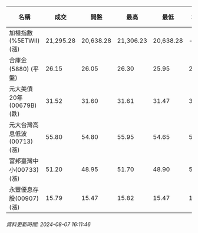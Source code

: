| 名稱 | 成交 | 開盤 | 最高 | 最低 | 均價 | 成交金額(億) | 昨收 | 漲跌幅 | 漲跌 | 總量 | 昨量 | 振幅 |
| -------- | -------- | -------- | -------- |-------- | -------- | -------- |-------- |-------- |-------- | -------- | -------- |-------- |
|加權指數(%5ETWII) (漲)|21,295.28|20,638.28|21,306.23|20,638.28|-|4,433.24|20,501.02|3.87%|794.26|9,334,844|0|3.26%|
|合庫金(5880) (平盤)|26.15|26.05|26.30|25.95|26.14|2.67|26.15|0.00%|0.00|10,234|20,328|1.34%|
|元大美債20年(00679B) (跌)|31.52|31.60|31.61|31.47|31.52|49.61|31.92|1.25%|0.40|157,382|273,041|0.44%|
|元大台灣高息低波(00713) (漲)|55.80|54.80|55.95|54.65|55.62|9.00|54.70|2.01%|1.10|16,188|21,812|2.38%|
|富邦臺灣中小(00733) (漲)|51.20|48.95|51.70|48.90|51.00|1.77|48.50|5.57%|2.70|3,462|7,947|5.77%|
|永豐優息存股(00907) (漲)|15.79|15.47|15.82|15.47|15.68|0.652|15.43|2.33%|0.36|4,155|7,671|2.27%|
###### 資料更新時間: 2024-08-07 16:11:46